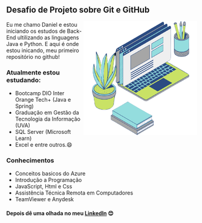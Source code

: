 ## Desafio de Projeto sobre Git e GitHub



<img src="https://github.com/Danry20/imageNoteStudy/blob/main/NoteStudy-removebg-preview.png" align="right" min-width="300px" max-width="300px" width="300px" >

<p align="left">
Eu me chamo Daniel e estou iniciando os estudos de Back-End ultilizando as linguagens Java e Python. E aqui é onde estou inicando, meu primeiro repositório no github!
</p>

### Atualmente estou estudando:

- Bootcamp DIO Inter Orange Tech+ (Java e Spring)
- Graduação em Gestão da Tecnologia da Informação (UVA)
- SQL Server (Microsoft Learn)
- Excel e entre outros.:smile:

### Conhecimentos

* Conceitos basicos do Azure
* Introdução a Programação
* JavaScript, Html e Css
* Assistência Técnica Remota em Computadores
* TeamViewer e Anydesk

#### Depois dê uma olhada no meu [LinkedIn](https://www.linkedin.com/in/daniel-nery-dns) :blush:

